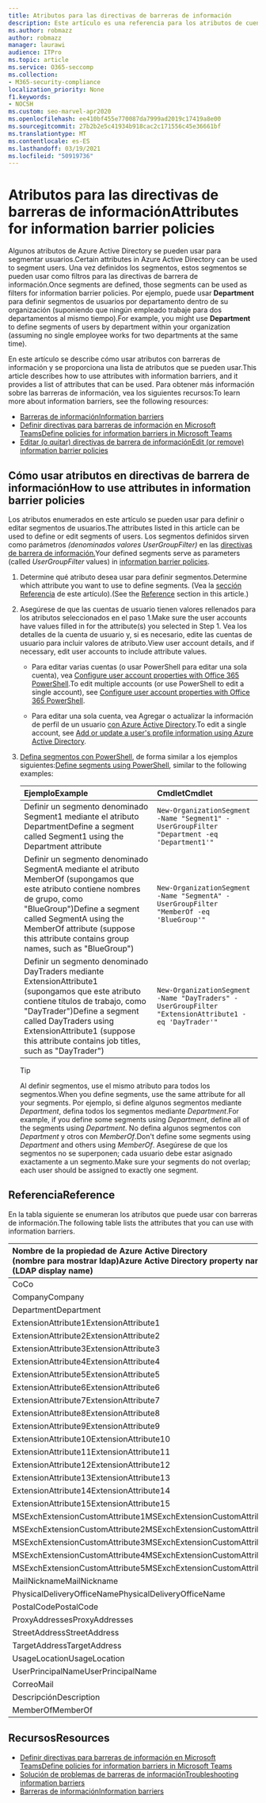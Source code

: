 ```yaml
---
title: Atributos para las directivas de barreras de información
description: Este artículo es una referencia para los atributos de cuenta de usuario de Azure Active Directory que puede usar para definir segmentos de barrera de información.
ms.author: robmazz
author: robmazz
manager: laurawi
audience: ITPro
ms.topic: article
ms.service: O365-seccomp
ms.collection:
- M365-security-compliance
localization_priority: None
f1.keywords:
- NOCSH
ms.custom: seo-marvel-apr2020
ms.openlocfilehash: ee410bf455e770087da7999ad2019c17419a8e00
ms.sourcegitcommit: 27b2b2e5c41934b918cac2c171556c45e36661bf
ms.translationtype: MT
ms.contentlocale: es-ES
ms.lasthandoff: 03/19/2021
ms.locfileid: "50919736"
---
```

# <a name="attributes-for-information-barrier-policies"></a><span data-ttu-id="2c5f9-103">Atributos para las directivas de barreras de información</span><span class="sxs-lookup"><span data-stu-id="2c5f9-103">Attributes for information barrier policies</span></span>

<span data-ttu-id="2c5f9-104">Algunos atributos de Azure Active Directory se pueden usar para segmentar usuarios.</span><span class="sxs-lookup"><span data-stu-id="2c5f9-104">Certain attributes in Azure Active Directory can be used to segment users.</span></span> <span data-ttu-id="2c5f9-105">Una vez definidos los segmentos, estos segmentos se pueden usar como filtros para las directivas de barrera de información.</span><span class="sxs-lookup"><span data-stu-id="2c5f9-105">Once segments are defined, those segments can be used as filters for information barrier policies.</span></span> <span data-ttu-id="2c5f9-106">Por ejemplo, puede usar **Department** para definir segmentos de usuarios por departamento dentro de su organización (suponiendo que ningún empleado trabaje para dos departamentos al mismo tiempo).</span><span class="sxs-lookup"><span data-stu-id="2c5f9-106">For example, you might use **Department** to define segments of users by department within your organization (assuming no single employee works for two departments at the same time).</span></span>

<span data-ttu-id="2c5f9-107">En este artículo se describe cómo usar atributos con barreras de información y se proporciona una lista de atributos que se pueden usar.</span><span class="sxs-lookup"><span data-stu-id="2c5f9-107">This article describes how to use attributes with information barriers, and it provides a list of attributes that can be used.</span></span> <span data-ttu-id="2c5f9-108">Para obtener más información sobre las barreras de información, vea los siguientes recursos:</span><span class="sxs-lookup"><span data-stu-id="2c5f9-108">To learn more about information barriers, see the following resources:</span></span>

- [<span data-ttu-id="2c5f9-109">Barreras de información</span><span class="sxs-lookup"><span data-stu-id="2c5f9-109">Information barriers</span></span>](information-barriers.md)
- [<span data-ttu-id="2c5f9-110">Definir directivas para barreras de información en Microsoft Teams</span><span class="sxs-lookup"><span data-stu-id="2c5f9-110">Define policies for information barriers in Microsoft Teams</span></span>](information-barriers-policies.md)
- [<span data-ttu-id="2c5f9-111">Editar (o quitar) directivas de barrera de información</span><span class="sxs-lookup"><span data-stu-id="2c5f9-111">Edit (or remove) information barrier policies</span></span>](information-barriers-edit-segments-policies.md)

## <a name="how-to-use-attributes-in-information-barrier-policies"></a><span data-ttu-id="2c5f9-112">Cómo usar atributos en directivas de barrera de información</span><span class="sxs-lookup"><span data-stu-id="2c5f9-112">How to use attributes in information barrier policies</span></span>

<span data-ttu-id="2c5f9-113">Los atributos enumerados en este artículo se pueden usar para definir o editar segmentos de usuarios.</span><span class="sxs-lookup"><span data-stu-id="2c5f9-113">The attributes listed in this article can be used to define or edit segments of users.</span></span> <span data-ttu-id="2c5f9-114">Los segmentos definidos sirven como parámetros *(denominados valores UserGroupFilter)* en las [directivas de barrera de información.](information-barriers-policies.md)</span><span class="sxs-lookup"><span data-stu-id="2c5f9-114">Your defined segments serve as parameters (called *UserGroupFilter* values) in [information barrier policies](information-barriers-policies.md).</span></span>

1. <span data-ttu-id="2c5f9-115">Determine qué atributo desea usar para definir segmentos.</span><span class="sxs-lookup"><span data-stu-id="2c5f9-115">Determine which attribute you want to use to define segments.</span></span> <span data-ttu-id="2c5f9-116">(Vea la [sección Referencia](#reference) de este artículo).</span><span class="sxs-lookup"><span data-stu-id="2c5f9-116">(See the [Reference](#reference) section in this article.)</span></span>

2. <span data-ttu-id="2c5f9-117">Asegúrese de que las cuentas de usuario tienen valores rellenados para los atributos seleccionados en el paso 1.</span><span class="sxs-lookup"><span data-stu-id="2c5f9-117">Make sure the user accounts have values filled in for the attribute(s) you selected in Step 1.</span></span> <span data-ttu-id="2c5f9-118">Vea los detalles de la cuenta de usuario y, si es necesario, edite las cuentas de usuario para incluir valores de atributo.</span><span class="sxs-lookup"><span data-stu-id="2c5f9-118">View user account details, and if necessary, edit user accounts to include attribute values.</span></span> 

    - <span data-ttu-id="2c5f9-119">Para editar varias cuentas (o usar PowerShell para editar una sola cuenta), vea [Configure user account properties with Office 365 PowerShell](../enterprise/configure-user-account-properties-with-microsoft-365-powershell.md).</span><span class="sxs-lookup"><span data-stu-id="2c5f9-119">To edit multiple accounts (or use PowerShell to edit a single account), see [Configure user account properties with Office 365 PowerShell](../enterprise/configure-user-account-properties-with-microsoft-365-powershell.md).</span></span>

    - <span data-ttu-id="2c5f9-120">Para editar una sola cuenta, vea Agregar o actualizar la información de perfil de un usuario [con Azure Active Directory](/azure/active-directory/fundamentals/active-directory-users-profile-azure-portal).</span><span class="sxs-lookup"><span data-stu-id="2c5f9-120">To edit a single account, see [Add or update a user's profile information using Azure Active Directory](/azure/active-directory/fundamentals/active-directory-users-profile-azure-portal).</span></span>

3. <span data-ttu-id="2c5f9-121">[Defina segmentos con PowerShell](information-barriers-policies.md#define-segments-using-powershell), de forma similar a los ejemplos siguientes:</span><span class="sxs-lookup"><span data-stu-id="2c5f9-121">[Define segments using PowerShell](information-barriers-policies.md#define-segments-using-powershell), similar to the following examples:</span></span>

    |<span data-ttu-id="2c5f9-122">**Ejemplo**</span><span class="sxs-lookup"><span data-stu-id="2c5f9-122">**Example**</span></span>|<span data-ttu-id="2c5f9-123">**Cmdlet**</span><span class="sxs-lookup"><span data-stu-id="2c5f9-123">**Cmdlet**</span></span>|
    |:----------|:---------|
    | <span data-ttu-id="2c5f9-124">Definir un segmento denominado Segment1 mediante el atributo Department</span><span class="sxs-lookup"><span data-stu-id="2c5f9-124">Define a segment called Segment1 using the Department attribute</span></span> | `New-OrganizationSegment -Name "Segment1" -UserGroupFilter "Department -eq 'Department1'"` |
    | <span data-ttu-id="2c5f9-125">Definir un segmento denominado SegmentA mediante el atributo MemberOf (supongamos que este atributo contiene nombres de grupo, como "BlueGroup")</span><span class="sxs-lookup"><span data-stu-id="2c5f9-125">Define a segment called SegmentA using the MemberOf attribute (suppose this attribute contains group names, such as "BlueGroup")</span></span> | `New-OrganizationSegment -Name "SegmentA" -UserGroupFilter "MemberOf -eq 'BlueGroup'"` |
    | <span data-ttu-id="2c5f9-126">Definir un segmento denominado DayTraders mediante ExtensionAttribute1 (supongamos que este atributo contiene títulos de trabajo, como "DayTrader")</span><span class="sxs-lookup"><span data-stu-id="2c5f9-126">Define a segment called DayTraders using ExtensionAttribute1 (suppose this attribute contains job titles, such as "DayTrader")</span></span> | `New-OrganizationSegment -Name "DayTraders" -UserGroupFilter "ExtensionAttribute1 -eq 'DayTrader'"` |

    > [!TIP]
    > <span data-ttu-id="2c5f9-127">Al definir segmentos, use el mismo atributo para todos los segmentos.</span><span class="sxs-lookup"><span data-stu-id="2c5f9-127">When you define segments, use the same attribute for all your segments.</span></span> <span data-ttu-id="2c5f9-128">Por ejemplo, si define algunos segmentos mediante *Department*, defina todos los segmentos mediante *Department*.</span><span class="sxs-lookup"><span data-stu-id="2c5f9-128">For example, if you define some segments using *Department*, define all of the segments using *Department*.</span></span> <span data-ttu-id="2c5f9-129">No defina algunos segmentos con *Department* y otros con *MemberOf*.</span><span class="sxs-lookup"><span data-stu-id="2c5f9-129">Don't define some segments using *Department* and others using *MemberOf*.</span></span> <span data-ttu-id="2c5f9-130">Asegúrese de que los segmentos no se superponen; cada usuario debe estar asignado exactamente a un segmento.</span><span class="sxs-lookup"><span data-stu-id="2c5f9-130">Make sure your segments do not overlap; each user should be assigned to exactly one segment.</span></span>

## <a name="reference"></a><span data-ttu-id="2c5f9-131">Referencia</span><span class="sxs-lookup"><span data-stu-id="2c5f9-131">Reference</span></span>

<span data-ttu-id="2c5f9-132">En la tabla siguiente se enumeran los atributos que puede usar con barreras de información.</span><span class="sxs-lookup"><span data-stu-id="2c5f9-132">The following table lists the attributes that you can use with information barriers.</span></span>

|<span data-ttu-id="2c5f9-133">**Nombre de la propiedad de Azure Active Directory <br/> (nombre para mostrar ldap)**</span><span class="sxs-lookup"><span data-stu-id="2c5f9-133">**Azure Active Directory property name<br/>(LDAP display name)**</span></span>|<span data-ttu-id="2c5f9-134">**Nombre de la propiedad Exchange**</span><span class="sxs-lookup"><span data-stu-id="2c5f9-134">**Exchange property name**</span></span>|
|:---------------------------------------------------------------|:-------------------------|
| <span data-ttu-id="2c5f9-135">Co</span><span class="sxs-lookup"><span data-stu-id="2c5f9-135">Co</span></span> | <span data-ttu-id="2c5f9-136">Co</span><span class="sxs-lookup"><span data-stu-id="2c5f9-136">Co</span></span> |
| <span data-ttu-id="2c5f9-137">Company</span><span class="sxs-lookup"><span data-stu-id="2c5f9-137">Company</span></span> | <span data-ttu-id="2c5f9-138">Company</span><span class="sxs-lookup"><span data-stu-id="2c5f9-138">Company</span></span> |
| <span data-ttu-id="2c5f9-139">Department</span><span class="sxs-lookup"><span data-stu-id="2c5f9-139">Department</span></span> | <span data-ttu-id="2c5f9-140">Department</span><span class="sxs-lookup"><span data-stu-id="2c5f9-140">Department</span></span> |
| <span data-ttu-id="2c5f9-141">ExtensionAttribute1</span><span class="sxs-lookup"><span data-stu-id="2c5f9-141">ExtensionAttribute1</span></span> | <span data-ttu-id="2c5f9-142">CustomAttribute1</span><span class="sxs-lookup"><span data-stu-id="2c5f9-142">CustomAttribute1</span></span> |
| <span data-ttu-id="2c5f9-143">ExtensionAttribute2</span><span class="sxs-lookup"><span data-stu-id="2c5f9-143">ExtensionAttribute2</span></span> | <span data-ttu-id="2c5f9-144">CustomAttribute2</span><span class="sxs-lookup"><span data-stu-id="2c5f9-144">CustomAttribute2</span></span> |
| <span data-ttu-id="2c5f9-145">ExtensionAttribute3</span><span class="sxs-lookup"><span data-stu-id="2c5f9-145">ExtensionAttribute3</span></span> | <span data-ttu-id="2c5f9-146">CustomAttribute3</span><span class="sxs-lookup"><span data-stu-id="2c5f9-146">CustomAttribute3</span></span> |
| <span data-ttu-id="2c5f9-147">ExtensionAttribute4</span><span class="sxs-lookup"><span data-stu-id="2c5f9-147">ExtensionAttribute4</span></span> | <span data-ttu-id="2c5f9-148">CustomAttribute4</span><span class="sxs-lookup"><span data-stu-id="2c5f9-148">CustomAttribute4</span></span> |
| <span data-ttu-id="2c5f9-149">ExtensionAttribute5</span><span class="sxs-lookup"><span data-stu-id="2c5f9-149">ExtensionAttribute5</span></span> | <span data-ttu-id="2c5f9-150">CustomAttribute5</span><span class="sxs-lookup"><span data-stu-id="2c5f9-150">CustomAttribute5</span></span> |
| <span data-ttu-id="2c5f9-151">ExtensionAttribute6</span><span class="sxs-lookup"><span data-stu-id="2c5f9-151">ExtensionAttribute6</span></span> | <span data-ttu-id="2c5f9-152">CustomAttribute6</span><span class="sxs-lookup"><span data-stu-id="2c5f9-152">CustomAttribute6</span></span> |
| <span data-ttu-id="2c5f9-153">ExtensionAttribute7</span><span class="sxs-lookup"><span data-stu-id="2c5f9-153">ExtensionAttribute7</span></span> | <span data-ttu-id="2c5f9-154">CustomAttribute7</span><span class="sxs-lookup"><span data-stu-id="2c5f9-154">CustomAttribute7</span></span> |
| <span data-ttu-id="2c5f9-155">ExtensionAttribute8</span><span class="sxs-lookup"><span data-stu-id="2c5f9-155">ExtensionAttribute8</span></span> | <span data-ttu-id="2c5f9-156">CustomAttribute8</span><span class="sxs-lookup"><span data-stu-id="2c5f9-156">CustomAttribute8</span></span> |
| <span data-ttu-id="2c5f9-157">ExtensionAttribute9</span><span class="sxs-lookup"><span data-stu-id="2c5f9-157">ExtensionAttribute9</span></span> | <span data-ttu-id="2c5f9-158">CustomAttribute9</span><span class="sxs-lookup"><span data-stu-id="2c5f9-158">CustomAttribute9</span></span> |
| <span data-ttu-id="2c5f9-159">ExtensionAttribute10</span><span class="sxs-lookup"><span data-stu-id="2c5f9-159">ExtensionAttribute10</span></span> | <span data-ttu-id="2c5f9-160">CustomAttribute10</span><span class="sxs-lookup"><span data-stu-id="2c5f9-160">CustomAttribute10</span></span> |
| <span data-ttu-id="2c5f9-161">ExtensionAttribute11</span><span class="sxs-lookup"><span data-stu-id="2c5f9-161">ExtensionAttribute11</span></span> | <span data-ttu-id="2c5f9-162">CustomAttribute11</span><span class="sxs-lookup"><span data-stu-id="2c5f9-162">CustomAttribute11</span></span> |
| <span data-ttu-id="2c5f9-163">ExtensionAttribute12</span><span class="sxs-lookup"><span data-stu-id="2c5f9-163">ExtensionAttribute12</span></span> | <span data-ttu-id="2c5f9-164">CustomAttribute12</span><span class="sxs-lookup"><span data-stu-id="2c5f9-164">CustomAttribute12</span></span> |
| <span data-ttu-id="2c5f9-165">ExtensionAttribute13</span><span class="sxs-lookup"><span data-stu-id="2c5f9-165">ExtensionAttribute13</span></span> | <span data-ttu-id="2c5f9-166">CustomAttribute13</span><span class="sxs-lookup"><span data-stu-id="2c5f9-166">CustomAttribute13</span></span> |
| <span data-ttu-id="2c5f9-167">ExtensionAttribute14</span><span class="sxs-lookup"><span data-stu-id="2c5f9-167">ExtensionAttribute14</span></span> | <span data-ttu-id="2c5f9-168">CustomAttribute14</span><span class="sxs-lookup"><span data-stu-id="2c5f9-168">CustomAttribute14</span></span> |
| <span data-ttu-id="2c5f9-169">ExtensionAttribute15</span><span class="sxs-lookup"><span data-stu-id="2c5f9-169">ExtensionAttribute15</span></span> | <span data-ttu-id="2c5f9-170">CustomAttribute15</span><span class="sxs-lookup"><span data-stu-id="2c5f9-170">CustomAttribute15</span></span> |
| <span data-ttu-id="2c5f9-171">MSExchExtensionCustomAttribute1</span><span class="sxs-lookup"><span data-stu-id="2c5f9-171">MSExchExtensionCustomAttribute1</span></span> | <span data-ttu-id="2c5f9-172">ExtensionCustomAttribute1</span><span class="sxs-lookup"><span data-stu-id="2c5f9-172">ExtensionCustomAttribute1</span></span> |
| <span data-ttu-id="2c5f9-173">MSExchExtensionCustomAttribute2</span><span class="sxs-lookup"><span data-stu-id="2c5f9-173">MSExchExtensionCustomAttribute2</span></span> | <span data-ttu-id="2c5f9-174">ExtensionCustomAttribute2</span><span class="sxs-lookup"><span data-stu-id="2c5f9-174">ExtensionCustomAttribute2</span></span> |
| <span data-ttu-id="2c5f9-175">MSExchExtensionCustomAttribute3</span><span class="sxs-lookup"><span data-stu-id="2c5f9-175">MSExchExtensionCustomAttribute3</span></span> | <span data-ttu-id="2c5f9-176">ExtensionCustomAttribute3</span><span class="sxs-lookup"><span data-stu-id="2c5f9-176">ExtensionCustomAttribute3</span></span> |
| <span data-ttu-id="2c5f9-177">MSExchExtensionCustomAttribute4</span><span class="sxs-lookup"><span data-stu-id="2c5f9-177">MSExchExtensionCustomAttribute4</span></span> | <span data-ttu-id="2c5f9-178">ExtensionCustomAttribute4</span><span class="sxs-lookup"><span data-stu-id="2c5f9-178">ExtensionCustomAttribute4</span></span> |
| <span data-ttu-id="2c5f9-179">MSExchExtensionCustomAttribute5</span><span class="sxs-lookup"><span data-stu-id="2c5f9-179">MSExchExtensionCustomAttribute5</span></span> | <span data-ttu-id="2c5f9-180">ExtensionCustomAttribute5</span><span class="sxs-lookup"><span data-stu-id="2c5f9-180">ExtensionCustomAttribute5</span></span> |
| <span data-ttu-id="2c5f9-181">MailNickname</span><span class="sxs-lookup"><span data-stu-id="2c5f9-181">MailNickname</span></span> | <span data-ttu-id="2c5f9-182">Alias</span><span class="sxs-lookup"><span data-stu-id="2c5f9-182">Alias</span></span> |
| <span data-ttu-id="2c5f9-183">PhysicalDeliveryOfficeName</span><span class="sxs-lookup"><span data-stu-id="2c5f9-183">PhysicalDeliveryOfficeName</span></span> | <span data-ttu-id="2c5f9-184">Office</span><span class="sxs-lookup"><span data-stu-id="2c5f9-184">Office</span></span> |
| <span data-ttu-id="2c5f9-185">PostalCode</span><span class="sxs-lookup"><span data-stu-id="2c5f9-185">PostalCode</span></span> | <span data-ttu-id="2c5f9-186">PostalCode</span><span class="sxs-lookup"><span data-stu-id="2c5f9-186">PostalCode</span></span> |
| <span data-ttu-id="2c5f9-187">ProxyAddresses</span><span class="sxs-lookup"><span data-stu-id="2c5f9-187">ProxyAddresses</span></span> | <span data-ttu-id="2c5f9-188">EmailAddresses</span><span class="sxs-lookup"><span data-stu-id="2c5f9-188">EmailAddresses</span></span> |
| <span data-ttu-id="2c5f9-189">StreetAddress</span><span class="sxs-lookup"><span data-stu-id="2c5f9-189">StreetAddress</span></span> | <span data-ttu-id="2c5f9-190">StreetAddress</span><span class="sxs-lookup"><span data-stu-id="2c5f9-190">StreetAddress</span></span> |
| <span data-ttu-id="2c5f9-191">TargetAddress</span><span class="sxs-lookup"><span data-stu-id="2c5f9-191">TargetAddress</span></span> | <span data-ttu-id="2c5f9-192">ExternalEmailAddress</span><span class="sxs-lookup"><span data-stu-id="2c5f9-192">ExternalEmailAddress</span></span> |
| <span data-ttu-id="2c5f9-193">UsageLocation</span><span class="sxs-lookup"><span data-stu-id="2c5f9-193">UsageLocation</span></span> | <span data-ttu-id="2c5f9-194">UsageLocation</span><span class="sxs-lookup"><span data-stu-id="2c5f9-194">UsageLocation</span></span> |
| <span data-ttu-id="2c5f9-195">UserPrincipalName</span><span class="sxs-lookup"><span data-stu-id="2c5f9-195">UserPrincipalName</span></span> | <span data-ttu-id="2c5f9-196">UserPrincipalName</span><span class="sxs-lookup"><span data-stu-id="2c5f9-196">UserPrincipalName</span></span> |
| <span data-ttu-id="2c5f9-197">Correo</span><span class="sxs-lookup"><span data-stu-id="2c5f9-197">Mail</span></span> | <span data-ttu-id="2c5f9-198">WindowsEmailAddress</span><span class="sxs-lookup"><span data-stu-id="2c5f9-198">WindowsEmailAddress</span></span> |
| <span data-ttu-id="2c5f9-199">Descripción</span><span class="sxs-lookup"><span data-stu-id="2c5f9-199">Description</span></span> | <span data-ttu-id="2c5f9-200">Descripción</span><span class="sxs-lookup"><span data-stu-id="2c5f9-200">Description</span></span> |
| <span data-ttu-id="2c5f9-201">MemberOf</span><span class="sxs-lookup"><span data-stu-id="2c5f9-201">MemberOf</span></span> | <span data-ttu-id="2c5f9-202">MemberOfGroup</span><span class="sxs-lookup"><span data-stu-id="2c5f9-202">MemberOfGroup</span></span> |

## <a name="resources"></a><span data-ttu-id="2c5f9-203">Recursos</span><span class="sxs-lookup"><span data-stu-id="2c5f9-203">Resources</span></span>

- [<span data-ttu-id="2c5f9-204">Definir directivas para barreras de información en Microsoft Teams</span><span class="sxs-lookup"><span data-stu-id="2c5f9-204">Define policies for information barriers in Microsoft Teams</span></span>](information-barriers-policies.md)
- [<span data-ttu-id="2c5f9-205">Solución de problemas de barreras de información</span><span class="sxs-lookup"><span data-stu-id="2c5f9-205">Troubleshooting information barriers</span></span>](information-barriers-troubleshooting.md)
- [<span data-ttu-id="2c5f9-206">Barreras de información</span><span class="sxs-lookup"><span data-stu-id="2c5f9-206">Information barriers</span></span>](information-barriers.md)